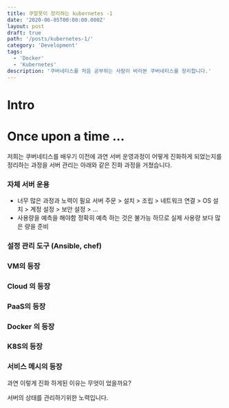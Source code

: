```yaml
---
title: 쿠알못이 정리하는 kubernetes -1
date: '2020-06-05T00:00:00.000Z'
layout: post
draft: true
path: '/posts/kubernetes-1/'
category: 'Development'
tags:
  - 'Docker'
  - 'Kubernetes'
description: '쿠버네티스를 처음 공부하는 사람이 바라본 쿠버네티스를 정리합니다.'
---
```


# Intro

# Once upon a time ...

저희는 쿠버네티스를 배우기 이전에 과연 서버 운영과정이 어떻게 진화하게 되었는지를 정리하는 과정을
서버 관리는 아래와 같은 진화 과정을 거쳤습니다.

### 자체 서버 운용

- 너무 많은 과정과 노력이 필요
  서버 주문 > 설치 > 조립 > 네트워크 연결 > OS 설치 > 계정 설정 > 보안 설정 > ...
- 사용량을 예측을 해야함
  정확히 예측 하는 것은 불가능 하므로 실제 사용량 보다 많은 량을 준비

### 설정 관리 도구 (Ansible, chef)

### VM의 등장

### Cloud 의 등장

### PaaS의 등장

### Docker 의 등장

### K8S의 등장

### 서비스 메시의 등장

과연 이렇게 진화 하게된 이유는 무엇이 었을까요?

서버의 상태를 관리하기위한 노력입니다.
